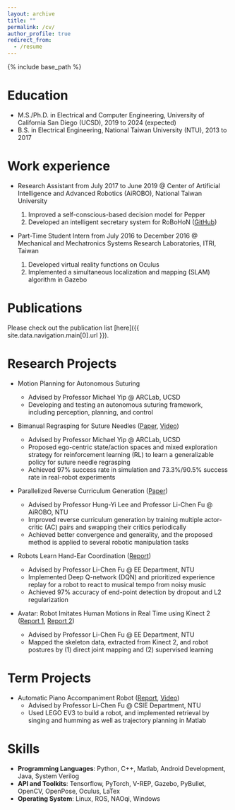 ```yaml
---
layout: archive
title: ""
permalink: /cv/
author_profile: true
redirect_from:
  - /resume
---
```


{% include base_path %}

Education
======
* M.S./Ph.D. in Electrical and Computer Engineering, University of California San Diego (UCSD), 2019 to 2024 (expected)
* B.S. in Electrical Engineering, National Taiwan University (NTU), 2013 to 2017

Work experience
======
* Research Assistant from July 2017 to June 2019 @ Center of Artificial Intelligence and Advanced Robotics (AiROBO), National Taiwan University
  1. Improved a self-conscious-based decision model for Pepper
  2. Developed an intelligent secretary system for RoBoHoN  ([GitHub](https://github.com/SarahChiu/RoBoHoN_Remote))

* Part-Time Student Intern from July 2016 to December 2016 @ Mechanical and Mechatronics Systems Research Laboratories, ITRI, Taiwan
  1. Developed virtual reality functions on Oculus
  2. Implemented a simultaneous localization and mapping (SLAM) algorithm in Gazebo
  
Publications
======
  Please check out the publication list [here]({{ site.data.navigation.main[0].url }}). 

Research Projects
====== 
* Motion Planning for Autonomous Suturing
  * Advised by Professor Michael Yip @ ARCLab, UCSD
  * Developing and testing an autonomous suturing framework, including perception, planning, and control 

* Bimanual Regrasping for Suture Needles ([Paper](https://arxiv.org/abs/2011.04813), [Video](https://www.youtube.com/watch?v=da9ir9lnwSA))
  * Advised by Professor Michael Yip @ ARCLab, UCSD
  * Proposed ego-centric state/action spaces and mixed exploration strategy for reinforcement learning (RL) to learn a generalizable policy for suture needle regrasping
  * Achieved 97% success rate in simulation and 73.3%/90.5% success rate in real-robot experiments

* Parallelized Reverse Curriculum Generation ([Paper](https://arxiv.org/abs/2108.02128))
  * Advised by Professor Hung-Yi Lee and Professor Li-Chen Fu @ AiROBO, NTU
  * Improved reverse curriculum generation by training multiple actor-critic (AC) pairs and swapping their critics periodically
  * Achieved better convergence and generality, and the proposed method is applied to several robotic manipulation tasks

* Robots Learn Hand-Ear Coordination ([Report](https://drive.google.com/file/d/1UCnayxogjIVJYwlmIQxqyihN3EtpR_Zs/view))
  * Advised by Professor Li-Chen Fu @ EE Department, NTU
  * Implemented Deep Q-network (DQN) and prioritized experience replay for a robot to react to musical tempo from noisy music
  * Achieved 97% accuracy of end-point detection by dropout and L2 regularization

* Avatar: Robot Imitates Human Motions in Real Time using Kinect 2 ([Report 1](https://drive.google.com/file/d/0B6A-IUXDGma0bTBFRkxkZWFOelE/view?resourcekey=0-iZUkauwZNbNibczOwZlZZg), [Report 2](https://drive.google.com/file/d/0B6A-IUXDGma0OWt0V0Q1dUNFaDA/view?resourcekey=0--w-FlJje_soY-C9S2BPTBQ))
  * Advised by Professor Li-Chen Fu @ EE Department, NTU
  * Mapped the skeleton data, extracted from Kinect 2, and robot postures by (1) direct joint mapping and (2) supervised learning

Term Projects
======
* Automatic Piano Accompaniment Robot ([Report](https://drive.google.com/file/d/0B6A-IUXDGma0M25MdnQ1VGttWHc/view?resourcekey=0-cbsItrJelHF49CwEKhTqyw), [Video](https://drive.google.com/file/d/0B6A-IUXDGma0c1B3YVBsQnN5LXM/view?resourcekey=0-gBMFOvC4RXL5FVrLA0ETNA))
  * Advised by Professor Li-Chen Fu @ CSIE Department, NTU
  * Used LEGO EV3 to build a robot, and implemented retrieval by singing and humming as well as trajectory planning in Matlab
  
Skills
======
* **Programming Languages**: Python, C++, Matlab, Android Development, Java, System Verilog
* **API and Toolkits**: Tensorflow, PyTorch, V-REP, Gazebo, PyBullet, OpenCV, OpenPose, Oculus, LaTex
* **Operating System**: Linux, ROS, NAOqi, Windows
